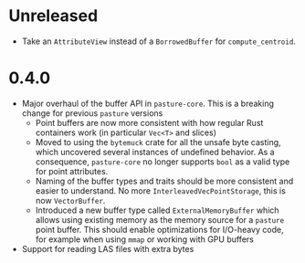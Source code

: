 # Unreleased
- Take an `AttributeView` instead of a `BorrowedBuffer` for `compute_centroid`.

# 0.4.0 

- Major overhaul of the buffer API in `pasture-core`. This is a breaking change for previous `pasture` versions
    - Point buffers are now more consistent with how regular Rust containers work (in particular `Vec<T>` and slices)
    - Moved to using the `bytemuck` crate for all the unsafe byte casting, which uncovered several instances of undefined behavior. As a consequence, `pasture-core` no longer supports `bool` as a valid type for point attributes. 
    - Naming of the buffer types and traits should be more consistent and easier to understand. No more `InterleavedVecPointStorage`, this is now `VectorBuffer`. 
    - Introduced a new buffer type called `ExternalMemoryBuffer` which allows using existing memory as the memory source for a `pasture` point buffer. This should enable optimizations for I/O-heavy code, for example when using `mmap` or working with GPU buffers
- Support for reading LAS files with extra bytes